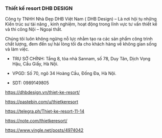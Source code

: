 ### Thiết kế resort DHB DESIGN

Công ty TNHH Nhà Đẹp DHB Việt Nam ( DHB Design) – Là nơi hội tụ những Kiến trúc sư tài năng , kinh nghiệm, hoạt động trong lĩnh vực tư vấn thiết kế và thi công Nội – Ngoại thất. 

Chúng tôi luôn không ngừng nỗ lực nhằm tạo ra các sản phẩm công trình chất lượng, đem đến sự hài lòng tối đa cho khách hàng về không gian sống và làm việc.

- TRỤ SỞ CHÍNH: Tầng 8, tòa nhà Sannam, số 78, Duy Tân, Dịch Vọng Hậu, Cầu Giấy, Hà Nội.

- VPGD: Số 70, ngõ 34 Hoàng Cầu, Đống Đa, Hà Nội.

- SDT: 0989149805

https://dhbdesign.vn/thiet-ke-resort/

https://pastebin.com/u/thietkeresort

https://telegra.ph/Thiet-ke-resort-11-14

https://note.com/thietkeresort/

https://www.vingle.net/posts/4974042
